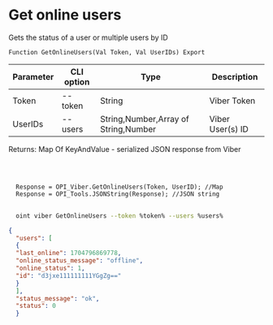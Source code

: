 ﻿---
sidebar_position: 4
---

# Get online users
 Gets the status of a user or multiple users by ID



`Function GetOnlineUsers(Val Token, Val UserIDs) Export`

  | Parameter | CLI option | Type | Description |
  |-|-|-|-|
  | Token | --token | String | Viber Token |
  | UserIDs | --users | String,Number,Array of String,Number | Viber User(s) ID |

  
  Returns:  Map Of KeyAndValue - serialized JSON response from Viber

<br/>




```bsl title="Code example"
  
  Response = OPI_Viber.GetOnlineUsers(Token, UserID); //Map
  Response = OPI_Tools.JSONString(Response); //JSON string
```



```sh title="CLI command example"
    
  oint viber GetOnlineUsers --token %token% --users %users%

```

```json title="Result"
{
  "users": [
  {
  "last_online": 1704796869778,
  "online_status_message": "offline",
  "online_status": 1,
  "id": "d3jxe111111111YGgZg=="
  }
  ],
  "status_message": "ok",
  "status": 0
  }
```
